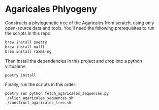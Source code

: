 # Agaricales Phlyogeny

Constructs a phylogenetic tree of the Agaricales from scratch, using only open-source data and tools. You'll need the following prerequisites to run the scripts in this repo:

```bash
brew install poetry
brew install mafft
brew install raxml-ng
```

Then install the dependencies in this project and drop into a python virtualenv:

```bash
poetry install
```

Finally, run the scripts in this order:

```bash
poetry run python fetch_agaricales_sequences.py
./align_agaricales_sequences.sh
./construct_agaricales_tree.sh
```
